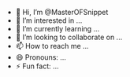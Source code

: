 - 👋 Hi, I’m @MasterOFSnippet
- 👀 I’m interested in ...
- 🌱 I’m currently learning ...
- 💞️ I’m looking to collaborate on ...
- 📫 How to reach me ...
- 😄 Pronouns: ...
- ⚡ Fun fact: ...

<!---
MasterOFSnippet/MasterOFSnippet is a ✨ special ✨ repository because its `README.md` (this file) appears on your GitHub profile.
You can click the Preview link to take a look at your changes.
--->
